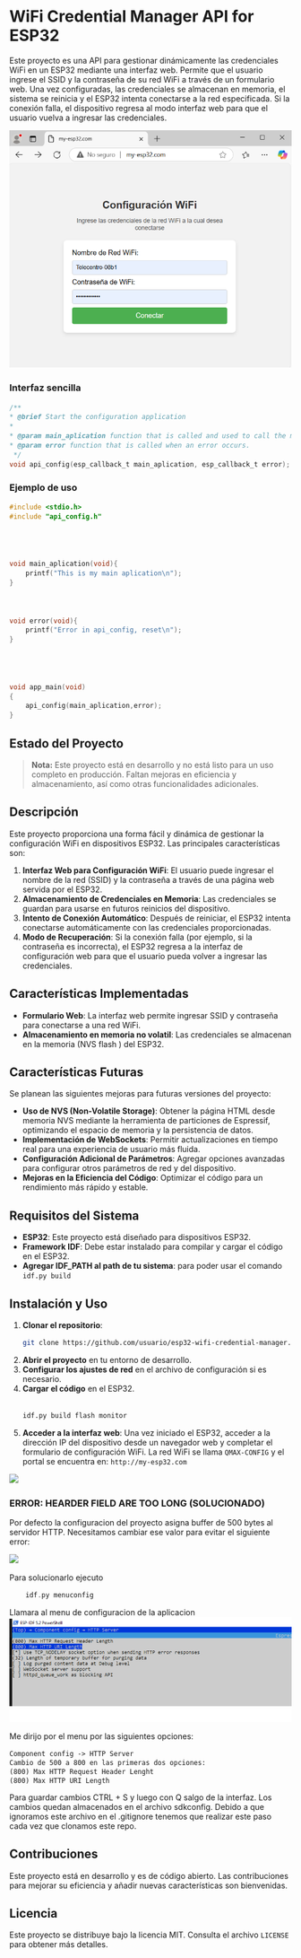 # WiFi Credential Manager API for ESP32

Este proyecto es una API para gestionar dinámicamente las credenciales WiFi en un ESP32 mediante una interfaz web. Permite que el usuario ingrese el SSID y la contraseña de su red WiFi a través de un formulario web. Una vez configuradas, las credenciales se almacenan en memoria, el sistema se reinicia y el ESP32 intenta conectarse a la red especificada. Si la conexión falla, el dispositivo regresa al modo interfaz web para que el usuario vuelva a ingresar las credenciales.


<img src="./imgs/portal_wifi.png" aligment="center">


### Interfaz sencilla

```c
/**
* @brief Start the configuration application
*
* @param main_aplication function that is called and used to call the main application
* @param error function that is called when an error occurs.
 */
void api_config(esp_callback_t main_aplication, esp_callback_t error);

```

### Ejemplo de uso

```c
#include <stdio.h>
#include "api_config.h"




void main_aplication(void){
    printf("This is my main aplication\n");
}



void error(void){
    printf("Error in api_config, reset\n");
}




void app_main(void)
{
    api_config(main_aplication,error);
}

```



## Estado del Proyecto
> **Nota:** Este proyecto está en desarrollo y no está listo para un uso completo en producción. Faltan mejoras en eficiencia y almacenamiento, así como otras funcionalidades adicionales.

## Descripción
Este proyecto proporciona una forma fácil y dinámica de gestionar la configuración WiFi en dispositivos ESP32. Las principales características son:

1. **Interfaz Web para Configuración WiFi**: El usuario puede ingresar el nombre de la red (SSID) y la contraseña a través de una página web servida por el ESP32.
2. **Almacenamiento de Credenciales en Memoria**: Las credenciales se guardan para usarse en futuros reinicios del dispositivo.
3. **Intento de Conexión Automático**: Después de reiniciar, el ESP32 intenta conectarse automáticamente con las credenciales proporcionadas.
4. **Modo de Recuperación**: Si la conexión falla (por ejemplo, si la contraseña es incorrecta), el ESP32 regresa a la interfaz de configuración web para que el usuario pueda volver a ingresar las credenciales.

## Características Implementadas
- **Formulario Web**: La interfaz web permite ingresar SSID y contraseña para conectarse a una red WiFi.
- **Almacenamiento en memoria no volatil**: Las credenciales se almacenan  en la memoria (NVS flash ) del ESP32.

## Características Futuras
Se planean las siguientes mejoras para futuras versiones del proyecto:
- **Uso de NVS (Non-Volatile Storage)**: Obtener la página HTML desde  memoria NVS mediante la herramienta de particiones de Espressif, optimizando el espacio de memoria y la persistencia de datos.
- **Implementación de WebSockets**: Permitir actualizaciones en tiempo real para una experiencia de usuario más fluida.
- **Configuración Adicional de Parámetros**: Agregar opciones avanzadas para configurar otros parámetros de red y del dispositivo.
- **Mejoras en la Eficiencia del Código**: Optimizar el código para un rendimiento más rápido y estable.

## Requisitos del Sistema
- **ESP32**: Este proyecto está diseñado para dispositivos ESP32.
- **Framework IDF**: Debe estar instalado para compilar y cargar el código en el ESP32.
- **Agregar IDF_PATH al path de tu sistema**: para poder usar el comando ```idf.py build```

## Instalación y Uso
1. **Clonar el repositorio**:
    ```bash
    git clone https://github.com/usuario/esp32-wifi-credential-manager.git

    ```
2. **Abrir el proyecto** en tu entorno de desarrollo.
3. **Configurar los ajustes de red** en el archivo de configuración si es necesario.
4. **Cargar el código** en el ESP32.
    ```bash
    
    idf.py build flash monitor
    ```
5. **Acceder a la interfaz web**: Una vez iniciado el ESP32, acceder a la dirección IP del dispositivo desde un navegador web y completar el formulario de configuración WiFi. La red WiFi se llama ```QMAX-CONFIG``` y el portal se encuentra en:
```http://my-esp32.com```

<img src="./imgs/conn.png">




### ERROR: HEARDER FIELD ARE TOO LONG (SOLUCIONADO)
Por defecto la configuracion del proyecto asigna buffer de 500 bytes al servidor HTTP.
Necesitamos cambiar ese valor para evitar el siguiente error:

<img src="./imgs/error_header_field_are_too_long.png">

Para solucionarlo ejecuto
```c
    idf.py menuconfig
```
Llamara al menu de configuracion de la aplicacion
<img src="./imgs/solucion_error_http_server.png">

Me dirijo por el menu por las siguientes opciones:
```
Component config -> HTTP Server
Cambio de 500 a 800 en las primeras dos opciones:
(800) Max HTTP Request Header Lenght
(800) Max HTTP URI Length
 ```
 Para guardar cambios CTRL + S y luego con Q salgo de la interfaz.
 Los cambios quedan almacenados en el archivo sdkconfig. Debido a que ignoramos este archivo en el .gitignore tenemos que realizar este paso cada vez que clonamos este repo.

## Contribuciones
Este proyecto está en desarrollo y es de código abierto. Las contribuciones para mejorar su eficiencia y añadir nuevas características son bienvenidas.

## Licencia
Este proyecto se distribuye bajo la licencia MIT. Consulta el archivo `LICENSE` para obtener más detalles.
